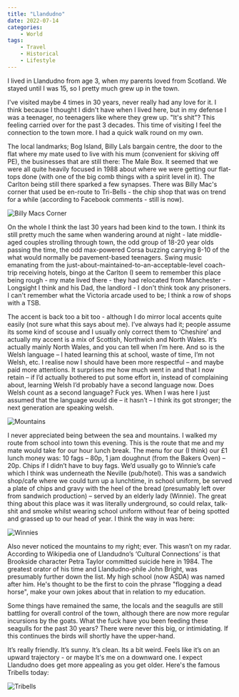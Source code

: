 ```yaml
---
title: "Llandudno"
date: 2022-07-14
categories:
    - World
tags:
    - Travel
    - Historical
    - Lifestyle
---
```


I lived in Llandudno from age 3, when my parents loved from Scotland. We stayed until I was 15, so I pretty much grew up in the town.

I've visited maybe 4 times in 30 years, never really had any love for it. I think because I thought I didn't have when I lived here, but in my defense I was a teenager, no teenagers like where they grew up. "It's shit"? This feeling carried over for the past 3 decades. This time of visiting I feel the connection to the town more. I had a quick walk round on my own.

The local landmarks; Bog Island, Billy Lals bargain centre, the door to the flat where my mate used to live with his mum (convenient for skiving off PE), the businesses that are still there: The Male Box. It seemed that we were all quite heavily focused in 1988 about where we were getting our flat-tops done (with one of the big comb things with a spirit level in it). The Carlton being still there sparked a few synapses. There was Billy Mac's corner that used be en-route to Tri-Bells - the chip shop that was on trend for a while (according to Facebook comments - still is now).

![Billy Macs Corner](/images/llandudno-billy-macs.jpg)

On the whole I think the last 30 years had been kind to the town. I think its still pretty much the same when wandering around at night - late middle-aged couples strolling through town, the odd group of 18-20 year olds passing the time, the odd max-powered Corsa buzzing carrying 8-10 of the what would normally be pavement-based teenagers. Swing music emanating from the just-about-maintained-to-an-acceptable-level coach-trip receiving hotels, bingo at the Carlton (I seem to remember this place being rough - my mate lived there - they had relocated from Manchester - Longsight I think and his Dad, the landlord - I don't think took any prisoners. I can't remember what the Victoria arcade used to be; I think a row of shops with a TSB.

The accent is back too a bit too - although I do mirror local accents quite easily (not sure what this says about me). I’ve always had it; people assume its some kind of scouse and I usually only correct them to ‘Cheshire’ and actually my accent is a mix of Scottish, Northwich and North Wales. It’s actually mainly North Wales, and you can tell when I’m here. And so is the Welsh language – I hated learning this at school, waste of time, I’m not Welsh, etc. I realise now I should have been more respectful – and maybe paid more attentions. It surprises me how much went in and that I now retain – if I’d actually bothered to put some effort in, instead of complaining about, learning Welsh I’d probably have a second language now. Does Welsh count as a second language? Fuck yes. When I was here I just assumed that the language would die – it hasn’t – I think its got stronger; the next generation are speaking welsh.

![Mountains](/images/llandudno-mountains.jpg)

I never appreciated being between the sea and mountains. I walked my route from school into town this evening. This is the route that me and my mate would take for our hour lunch break. The menu for our (I think) our £1 lunch money was: 10 fags – 80p, 1 jam doughnut (from the Bakers Oven) – 20p. Chips if I didn’t have to buy fags. We’d usually go to Winnie’s cafe which I think was underneath the Neville (pub/hotel). This was a sandwich shop/cafe where we could turn up a lunchtime, in school uniform, be served a plate of chips and gravy with the heel of the bread (presumably left over from sandwich production) – served by an elderly lady (Winnie). The great thing about this place was it was literally underground, so could relax, talk-shit and smoke whilst wearing school uniform without fear of being spotted and grassed up to our head of year. I think the way in was here:

![Winnies](/images/llandudno-winnies.jpg)

Also never noticed the mountains to my right; ever. This wasn’t on my radar. According to Wikipedia one of Llandudno’s ‘Cultural Connections’ is that Brookside character Petra Taylor committed suicide here in 1984. The greatest orator of his time and Llandudno-phile John Bright, was presumably further down the list. My high school (now ASDA) was named after him. He's thought to be the first to coin the phrase "flogging a dead horse", make your own jokes about that in relation to my education.

Some things have remained the same, the locals and the seagulls are still battling for overall control of the town, although there are now more regular incursions by the goats. What the fuck have you been feeding these seagulls for the past 30 years? There were never this big, or intimidating. If this continues the birds will shortly have the upper-hand.

It’s really friendly. It’s sunny. It’s clean. Its a bit weird. Feels like it’s on an upward trajectory - or maybe It's me on a downward one. I expect Llandudno does get more appealing as you get older. Here's the famous Tribells today:

![Tribells](/images/llandudno-tribells.jpg)
